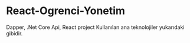 # React-Ogrenci-Yonetim
Dapper, .Net Core Api, React project
Kullanılan ana teknolojiler yukarıdaki gibidir.
